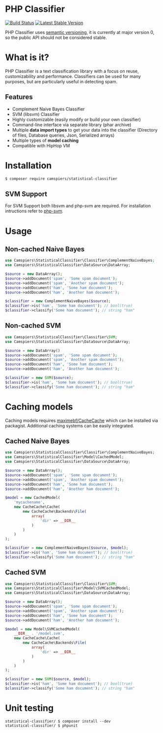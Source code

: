 # PHP Classifier

[![Build Status](https://travis-ci.org/camspiers/statistical-classifier.png?branch=master)](https://travis-ci.org/camspiers/statistical-classifier)
[![Latest Stable Version](https://poser.pugx.org/camspiers/statistical-classifier/v/stable.png)](https://packagist.org/packages/camspiers/statistical-classifier)

PHP Classifier uses [semantic versioning](http://semver.org/), it is currently at major version 0, so the public API should not be considered stable.

# What is it?

PHP Classifier is a text classification library with a focus on reuse, customizability and performance.
Classifiers can be used for many purposes, but are particularly useful in detecting spam.

## Features

* Complement Naive Bayes Classifier
* SVM (libsvm) Classifier
* Highly customizable (easily modify or build your own classifier)
* Command-line interface via separate library (phar archive)
* Multiple **data import types** to get your data into the classifier (Directory of files, Database queries, Json, Serialized arrays)
* Multiple types of **model caching**
* Compatible with HipHop VM

# Installation

```bash
$ composer require camspiers/statistical-classifier
```

## SVM Support

For SVM Support both libsvm and php-svm are required. For installation intructions refer to [php-svm](https://github.com/ianbarber/php-svm).

# Usage

## Non-cached Naive Bayes

```php
use Camspiers\StatisticalClassifier\Classifier\ComplementNaiveBayes;
use Camspiers\StatisticalClassifier\DataSource\DataArray;

$source = new DataArray();
$source->addDocument('spam', 'Some spam document');
$source->addDocument('spam', 'Another spam document');
$source->addDocument('ham', 'Some ham document');
$source->addDocument('ham', 'Another ham document');

$classifier = new ComplementNaiveBayes($source);
$classifier->is('ham', 'Some ham document'); // bool(true)
$classifier->classify('Some ham document'); // string "ham"
```

## Non-cached SVM

```php
use Camspiers\StatisticalClassifier\Classifier\SVM;
use Camspiers\StatisticalClassifier\DataSource\DataArray;

$source = new DataArray()
$source->addDocument('spam', 'Some spam document');
$source->addDocument('spam', 'Another spam document');
$source->addDocument('ham', 'Some ham document');
$source->addDocument('ham', 'Another ham document');

$classifier = new SVM($source);
$classifier->is('ham', 'Some ham document'); // bool(true)
$classifier->classify('Some ham document'); // string "ham"
```

# Caching models

Caching models requires [maximebf/CacheCache](https://github.com/maximebf/CacheCache) which can be installed via packagist. Additional caching systems can be easily integrated.

## Cached Naive Bayes

```php
use Camspiers\StatisticalClassifier\Classifier\ComplementNaiveBayes;
use Camspiers\StatisticalClassifier\Model\CachedModel;
use Camspiers\StatisticalClassifier\DataSource\DataArray;

$source = new DataArray();
$source->addDocument('spam', 'Some spam document');
$source->addDocument('spam', 'Another spam document');
$source->addDocument('ham', 'Some ham document');
$source->addDocument('ham', 'Another ham document');

$model = new CachedModel(
	'mycachename',
	new CacheCache\Cache(
		new CacheCache\Backends\File(
			array(
				'dir' => __DIR__
			)
		)
	)
);

$classifier = new ComplementNaiveBayes($source, $model);
$classifier->is('ham', 'Some ham document'); // bool(true)
$classifier->classify('Some ham document'); // string "ham"
```

## Cached SVM

```php
use Camspiers\StatisticalClassifier\Classifier\SVM;
use Camspiers\StatisticalClassifier\Model\SVMCachedModel;
use Camspiers\StatisticalClassifier\DataSource\DataArray;

$source = new DataArray();
$source->addDocument('spam', 'Some spam document');
$source->addDocument('spam', 'Another spam document');
$source->addDocument('ham', 'Some ham document');
$source->addDocument('ham', 'Another ham document');

$model = new Model\SVMCachedModel(
	__DIR__ . '/model.svm',
	new CacheCache\Cache(
		new CacheCache\Backends\File(
			array(
				'dir' => __DIR__
			)
		)
	)
);

$classifier = new SVM($source, $model);
$classifier->is('ham', 'Some ham document'); // bool(true)
$classifier->classify('Some ham document'); // string "ham"
```

# Unit testing

    statistical-classifier/ $ composer install --dev
    statistical-classifier/ $ phpunit
